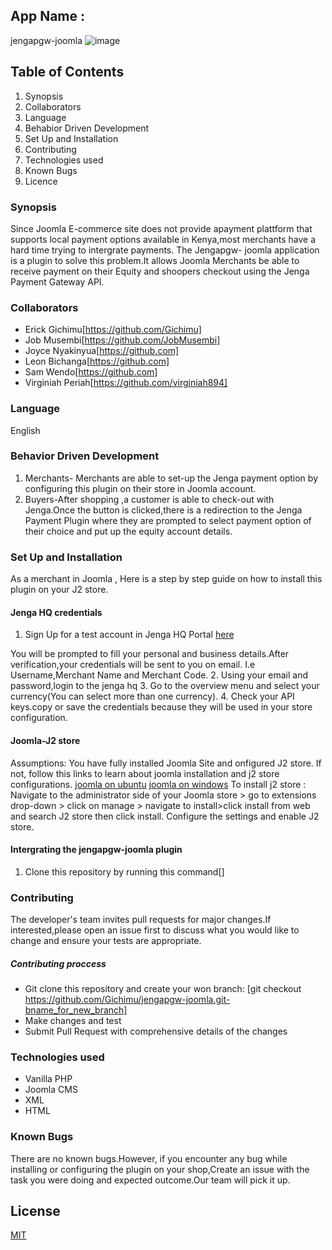 ## App Name :
jengapgw-joomla
![image](https://kenyayote.com/wp-content/uploads/2018/08/Jenga-Payment-Gateway-and-Jenga-API-integration-registration-charges-and-what-it-is-equity-bank.jpg)

## Table of Contents
1. Synopsis
2. Collaborators
3. Language
4. Behabior Driven Development
5. Set Up and Installation
6. Contributing
7. Technologies used
8. Known Bugs
9. Licence

### Synopsis
Since Joomla E-commerce site does not provide apayment plattform that supports local payment options available in Kenya,most merchants have a hard time trying to intergrate payments. The Jengapgw- joomla  application is a plugin to solve this problem.It  allows Joomla Merchants be able to receive payment on their Equity and shoopers checkout using the Jenga Payment Gateway API.


### Collaborators
* Erick Gichimu[https://github.com/Gichimu]
* Job Musembi[https://github.com/JobMusembi]
* Joyce Nyakinyua[https://github.com]
* Leon Bichanga[https://github.com]
* Sam Wendo[https://github.com]
* Virginiah Periah[https://github.com/virginiah894]

### Language
English

### Behavior Driven Development
1. Merchants- Merchants are able to set-up the Jenga payment option by configuring this plugin on their store in Joomla account.
2. Buyers-After shopping ,a customer is able to check-out  with Jenga.Once the button is clicked,there is a redirection to the Jenga Payment Plugin where they are prompted to select payment option of their choice and put up the equity account details.

### Set Up and Installation
 As a merchant in Joomla , Here is a step by step guide on how to install this plugin on your J2 store.
#### Jenga HQ credentials
 1. Sign Up for a test account in Jenga HQ Portal [here](https://test.jengahq.io/#!/authenticate)

 You will be prompted to fill your personal and business details.After verification,your credentials will be sent to you on email. I.e Username,Merchant Name and Merchant Code.
2. Using your email and password,login to the jenga hq
3. Go to the overview menu and select your currency(You can select more than one currency).
4. Check your API keys.copy or save the credentials because they will be used in your store configuration. 


#### Joomla-J2 store
Assumptions:
You have fully installed Joomla Site and onfigured J2 store. If not, follow this links to learn about joomla installation and j2 store configurations.
[joomla on ubuntu](https://hostadvice.com/how-to/how-to-install-joomla-on-an-ubuntu-18-04-vps-or-dedicated-server/)
[joomla on windows](https://websiteforstudents.com/install-joomla-cms-on-windows-10-desktop-server-with-xampp-support/)
 To install j2 store : Navigate to the administrator side of your Joomla store > go to extensions drop-down > click on manage > navigate to install>click install from web and search J2 store then click install. Configure the settings and enable J2 store.


 #### Intergrating the jengapgw-joomla plugin
 1. Clone this repository by running this command[]


### Contributing
The developer's team invites pull requests for major changes.If interested,please open an issue first to discuss what you would like to change and ensure your tests are appropriate.
 ##### Contributing proccess
 * Git clone this repository and create your won branch:
[git checkout https://github.com/Gichimu/jengapgw-joomla.git-bname_for_new_branch]
* Make changes and test
* Submit Pull Request with comprehensive details of  the changes
### Technologies used
  * Vanilla PHP
  * Joomla CMS
  * XML
  * HTML
### Known Bugs
 There are no known bugs.However, if you encounter any bug while installing or configuring the plugin on your shop,Create an issue with the task you were doing and expected outcome.Our team will pick it up.



## License
[MIT]()

